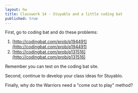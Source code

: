 ```yaml
---
layout: hw
title: Classwork 14 - Stuyablo and a little coding bat
published: true
---
```


First, go to coding bat and do these problems:

 1. [http://codingbat.com/prob/p194491](http://codingbat.com/prob/p194491)
 2. [http://codingbat.com/prob/p131516](http://codingbat.com/prob/p131516)

Remember you can test on the coding bat site.

Second, continue to develop your class ideas for Stuyablo.

Finally, why do the Warriors need a "come out to play" method?



